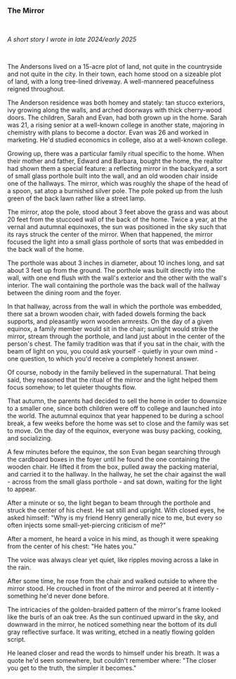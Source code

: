 ### The Mirror

<br/>
<p>
    <i>
        A short story I wrote in late 2024/early 2025
    </i>
</p>
<br/>

<p>
    The Andersons lived on a 15-acre plot of land, not quite in the countryside and not quite in the city.
    In their town, each home stood on a sizeable plot of land, with a long tree-lined driveway.
    A well-mannered peacefulness reigned throughout.
</p>

<p>
    The Anderson residence was both homey and stately: tan stucco exteriors, ivy growing along the walls, and arched doorways with thick cherry-wood doors.
    The children, Sarah and Evan, had both grown up in the home.
    Sarah was 21, a rising senior at a well-known college in another state, majoring in chemistry with plans to become a doctor.
    Evan was 26 and worked in marketing. He'd studied economics in college, also at a well-known college.
</p>

<p>
    Growing up, there was a particular family ritual specific to the home.
    When their mother and father, Edward and Barbara, bought the home, the realtor had shown them a special feature: a reflecting mirror in the backyard, a sort of small glass porthole built into the wall, and an old wooden chair inside one of the hallways.
    The mirror, which was roughly the shape of the head of a spoon, sat atop a burnished silver pole.
    The pole poked up from the lush green of the back lawn rather like a street lamp.
</p>

<p>
    The mirror, atop the pole, stood about 3 feet above the grass and was about 20 feet from the stuccoed wall of the back of the home.
    Twice a year, at the vernal and autumnal equinoxes, the sun was positioned in the sky such that its rays struck the center of the mirror.
    When that happened, the mirror focused the light into a small glass porthole of sorts that was embedded in the back wall of the home.
</p>

<p>
    The porthole was about 3 inches in diameter, about 10 inches long, and sat about 3 feet up from the ground.
    The porthole was built directly into the wall, with one end flush with the wall's exterior and the other with the wall's interior.
    The wall containing the porthole was the back wall of the hallway between the dining room and the foyer.
</p>

<p>
    In that hallway, across from the wall in which the porthole was embedded, there sat a brown wooden chair, with faded dowels forming the back supports, and pleasantly worn wooden armrests.
    On the day of a given equinox, a family member would sit in the chair; sunlight would strike the mirror, stream through the porthole, and land just about in the center of the person's chest.
    The family tradition was that if you sat in the chair, with the beam of light on you, you could ask yourself - quietly in your own mind - one question, to which you'd receive a completely honest answer.
</p>

<p>
    Of course, nobody in the family believed in the supernatural.
    That being said, they reasoned that the ritual of the mirror and the light helped them focus somehow; to let quieter thoughts flow.
</p>

<p>
    That autumn, the parents had decided to sell the home in order to downsize to a smaller one, since both children were off to college and launched into the world.
    The autumnal equinox that year happened to be during a school break, a few weeks before the home was set to close and the family was set to move.
    On the day of the equinox, everyone was busy packing, cooking, and socializing.
</p>

<p>
    A few minutes before the equinox, the son Evan began searching through the cardboard boxes in the foyer until he found the one containing the wooden chair.
    He lifted it from the box, pulled away the packing material, and carried it to the hallway.
    In the hallway, he set the chair against the wall - across from the small glass porthole - and sat down, waiting for the light to appear.
</p>

<p>
    After a minute or so, the light began to beam through the porthole and struck the center of his chest.
    He sat still and upright.
    With closed eyes, he asked himself: "Why is my friend Henry generally nice to me, but every so often injects some small-yet-piercing criticism of me?"
</p>

<p>
    After a moment, he heard a voice in his mind, as though it were speaking from the center of his chest: "He hates you."
</p>

<p>
    The voice was always clear yet quiet, like ripples moving across a lake in the rain.
</p>

<p>
    After some time, he rose from the chair and walked outside to where the mirror stood.
    He crouched in front of the mirror and peered at it intently - something he'd never done before.
</p>

<p>
    The intricacies of the golden-braided pattern of the mirror's frame looked like the burls of an oak tree.
    As the sun continued upward in the sky, and downward in the mirror, he noticed something near the bottom of its dull gray reflective surface.
    It was writing, etched in a neatly flowing golden script.
</p>

<p>
    He leaned closer and read the words to himself under his breath.
    It was a quote he'd seen somewhere, but couldn't remember where: "The closer you get to the truth, the simpler it becomes."
</p>
